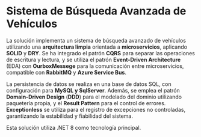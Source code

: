 # Sistema de Búsqueda Avanzada de Vehículos

La solución implementa un sistema de búsqueda avanzado de vehículos utilizando una **arquitectura limpia** orientada a **microservicios**, aplicando **SOLID** y **DRY**. Se ha integrado el patrón **CQRS** para separar las operaciones de escritura y lectura, y se utiliza el patrón **Event-Driven Architecture** (EDA) con **OurboxMessege** para la comunicación entre microservicios, compatible con **RabbitMQ** y **Azure Service Bus**.

La persistencia de datos se realiza en una base de datos SQL, con configuración para **MySQL y SqlServer**. Además, se emplea el patrón **Domain-Driven Design** (**DDD**) para el modelado del dominio utilizando paquetería propia, y el **Result Pattern** para el control de errores. **Exceptionless** se utiliza para el registro de excepciones no controladas, garantizando la estabilidad y fiabilidad del sistema.

Esta solución utiliza .NET 8 como tecnología principal.
